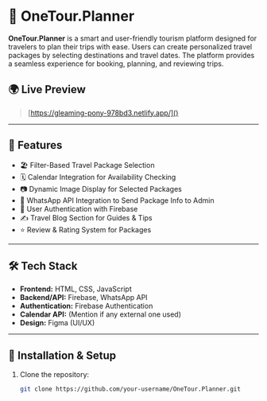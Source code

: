 # 🧳 OneTour.Planner

**OneTour.Planner** is a smart and user-friendly tourism platform designed for travelers to plan their trips with ease. Users can create personalized travel packages by selecting destinations and travel dates. The platform provides a seamless experience for booking, planning, and reviewing trips.

## 🌍 Live Preview

> [https://gleaming-pony-978bd3.netlify.app/]()  


---

## 📌 Features

- 🏖️ Filter-Based Travel Package Selection
- 🗓️ Calendar Integration for Availability Checking
- 📷 Dynamic Image Display for Selected Packages
- 💬 WhatsApp API Integration to Send Package Info to Admin
- 🔐 User Authentication with Firebase
- ✍️ Travel Blog Section for Guides & Tips
- ⭐ Review & Rating System for Packages

---

## 🛠️ Tech Stack

- **Frontend:** HTML, CSS, JavaScript
- **Backend/API:** Firebase, WhatsApp API
- **Authentication:** Firebase Authentication
- **Calendar API:** (Mention if any external one used)
- **Design:** Figma (UI/UX)

---

## 🚀 Installation & Setup

1. Clone the repository:
   ```bash
   git clone https://github.com/your-username/OneTour.Planner.git
